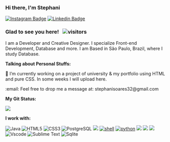 ### Hi there, I'm Stephani

[![Instagram Badge](https://img.shields.io/badge/-Instagram-e4405f?style=flat-square&logo=Instagram&logoColor=white&color=lightgray)](https://instagram.com/stessada_?utm_medium=copy_link)
[![Linkedin Badge](https://img.shields.io/badge/-LinkedIn-0e76a8?style=flat-square&logo=Linkedin&logoColor=white&color=green)](https://www.linkedin.com/in/stephani-soares)

### Glad to see you here! &nbsp; ![visitors](https://visitor-badge.glitch.me/badge?page_id=stephani-ss&left_color=gray&right_color=green)



I am a Developer and Creative Designer. I specialize Front-end Development, Database and more.
I am Based in São Paulo, Brazil, where I study Database.



**Talking about Personal Stuffs:**

 💬 I’m currently working on a project of university & my portfolio using HTML and pure CSS. In some weeks I will upload here. 
<p> :email: Feel free to drop me a message at: stephanisoares32@gmail.com

**My Git Status:**

![](https://github-readme-stats.vercel.app/api?username=stephani-ss&theme=graywhite&show_icons=true&hide_border=true&&count_private=true&icon_collor=F3EADB)

 

**I work with:**

![Java](https://img.shields.io/badge/-java-E34A86?style=flat-square&logo=java)
![HTML5](https://img.shields.io/badge/-HTML5-E34F26?style=flat-square&logo=html5&logoColor=white)
![CSS3](https://img.shields.io/badge/-CSS3-1572B6?style=flat-square&logo=css3)
![PostgreSQL](https://img.shields.io/badge/-PostgreSQL-336791?style=flat-square&logo=postgresql)
<img src="https://img.shields.io/badge/-MySQL-F29111?style=flat-square&logo=MySQL&logoColor=white"/>
<a href="https://github.com/alwinw?tab=repositories&language=shell" target="_blank"><img alt="shell" src="https://img.shields.io/badge/-shell-5391FE?style=flat-square&logo=PowerShell&logoColor=white"></a>
<a href="https://github.com/alwinw?tab=repositories&language=python" target="_blank"><img alt="python" src="https://img.shields.io/badge/-python-3776AB?style=flat-square&logo=Python&logoColor=white"></a>
<img src="https://img.shields.io/badge/-Trello-0079BF?style=flat-square&logo=Trello&logoColor=white"/>
<img src="https://img.shields.io/badge/-Slack-E01563?style=flat-square&logo=Slack&logoColor=white"/>
<img src="https://img.shields.io/badge/-Notion-000000?style=flat-square&logo=Notion&logoColor=white"/><br/>
![Vscode](https://img.shields.io/badge/Visual_Studio_Code-0078D4?style=flat&logo=visual%20studio%20code&logoColor=white)
![Sublime Text](https://img.shields.io/badge/sublime_text-%23575757.svg?&style=flat&logo=sublime-text&logoColor=important)
![Sqlite](https://img.shields.io/badge/SQLite-07405E?style=flat&logo=sqlite&logoColor=white)

</div>













